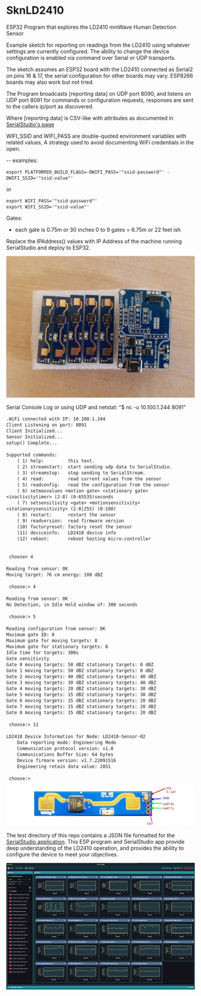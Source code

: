 # SknLD2410
ESP32 Program that explores the LD2410 mmWave Human Detection Sensor

Example sketch for reporting on readings from the LD2410 using 
whatever settings are currently configured. The ability to change
the device configuration is enabled via command over Serial or UDP transports.

The sketch assumes an ESP32 board with the LD2410 connected as Serial2 
on pins 16 & 17, the serial configuration for other boards may vary. ESP8266 boards 
may also work but not tried.

The Program broadcasts [reporting data] on UDP port 8090, and listens on 
UDP port 8091 for commands or configuration requests, 
responses are sent to the callers ip/port as discovered.

Where [reporting data] is CSV-like with attributes as
documented in [SerialStudio's page](https://github.com/Serial-Studio/Serial-Studio/wiki/Communication-Protocol)

WIFI_SSID and WIFI_PASS are double-quoted environment variables with related values, A strategy used 
to avoid documenting WiFi credentials in the open.

-- examples: 

    export PLATFORMIO_BUILD_FLAGS=-DWIFI_PASS='"ssid-password"' -DWIFI_SSID='"ssid-value"'

or 

    export WIFI_PASS='"ssid-password"'
    export WIFI_SSID='"ssid-value"'


Gates: 
- each gate is 0.75m or 30 inches
 0 to 9 gates = 6.75m or 22 feet ish

Replace the IPAddress() values with IP Address of the machine running SerialStudio and deploy to ESP32. 

![](ld2410andbreakout.jpg)

Serial Console Log or using UDP and netstat: "$ nc -u 10.100.1.244 8091"
```
.WiFi connected with IP: 10.100.1.244
Client Listening on port: 8091
Client Initialized...
Sensor Initialized...
setup() Complete...

Supported commands:
	( 1) help:         this text.
	( 2) streamstart:  start sending udp data to SerialStudio.
	( 3) streamstop:   stop sending to SerialStream.
	( 4) read:         read current values from the sensor
	( 5) readconfig:   read the configuration from the sensor
	( 6) setmaxvalues <motion gate> <stationary gate> <inactivitytimer> (2-8) (0-65535)seconds
	( 7) setsensitivity <gate> <motionsensitivity> <stationarysensitivity> (2-8|255) (0-100)
	( 8) restart:      restart the sensor
	( 9) readversion:  read firmware version
	(10) factoryreset: factory reset the sensor
	(11) deviceinfo:   LD2410 device info
	(12) reboot:       reboot hosting micro-controller


 choose> 4

Reading from sensor: OK
Moving target: 76 cm energy: 100 dBZ

 choose:> 4

Reading from sensor: OK
No Detection, in Idle Hold window of: 300 seconds

 choose:> 5

Reading configuration from sensor: OK
Maximum gate ID: 8
Maximum gate for moving targets: 8
Maximum gate for stationary targets: 8
Idle time for targets: 300s
Gate sensitivity
Gate 0 moving targets: 50 dBZ stationary targets: 0 dBZ
Gate 1 moving targets: 50 dBZ stationary targets: 0 dBZ
Gate 2 moving targets: 40 dBZ stationary targets: 40 dBZ
Gate 3 moving targets: 30 dBZ stationary targets: 40 dBZ
Gate 4 moving targets: 20 dBZ stationary targets: 30 dBZ
Gate 5 moving targets: 15 dBZ stationary targets: 30 dBZ
Gate 6 moving targets: 15 dBZ stationary targets: 20 dBZ
Gate 7 moving targets: 15 dBZ stationary targets: 20 dBZ
Gate 8 moving targets: 15 dBZ stationary targets: 20 dBZ

 choose:> 11

LD2410 Device Information for Node: LD2410-Sensor-02
	Data reporting mode: Engineering Mode
	Communication protocol version: v1.0
	Communications Buffer Size: 64 bytes
	Device firmare version: v1.7.22091516
	Engineering retain data value: 2051
     
 choose:> 
```

![](ld2410pinout.jpg)

The test directory of this repo contains a JSON file formatted for the [SerialStudio application](https://github.com/Serial-Studio/Serial-Studio). 
This ESP program and SerialStudio app provide deep understanding of the LD2410 operation, and 
provides the ability to configure the device to meet your objectives.

![](SerialStudio-Screenshot.png)


